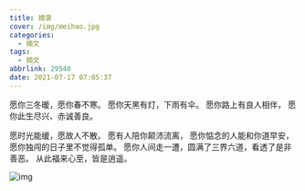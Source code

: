 ```yaml
---
title: 摘录
cover: /img/meihao.jpg
categories:
  - 摘文
tags:
  - 摘文
abbrlink: 29540
date: 2021-07-17 07:05:37
---
```


愿你三冬暖，愿你春不寒。
愿你天黑有灯，下雨有伞。<!-- more -->
愿你路上有良人相伴，
愿你此生尽兴、赤诚善良。

愿时光能缓，愿故人不散。
愿有人陪你颠沛流离，
愿你惦念的人能和你道早安，
愿你独闯的日子里不觉得孤单。
愿你人间走一遭，圆满了三界六道，看透了是非善恶。
从此福来心至，皆是逍遥。

![img](/img/meihao.jpg)

